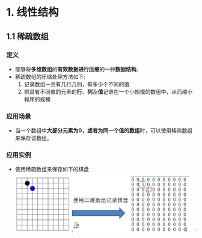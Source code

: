 # 1. 线性结构
## 1.1 稀疏数组
### 定义
  * 能够将**多维数组**的**有效数据进行压缩**的一种**数据结构**。<br />
  * 稀疏数组的压缩处理方法如下:
    1. 记录数组一共有几行几列，有多少个不同的值
    2. 把具有不同值的元素的**行**、**列**及**值**记录在一个小规模的数组中，从而缩小程序的规模

### 应用场景
  * 当一个数组中**大部分元素为0，或者为同一个值的数组**时，可以使用稀疏数组来保存该数组。

### 应用实例
  * 使用稀疏数组来保存如下的棋盘
    ![稀疏数组应用实例](https://github.com/wanglei949758173/study/blob/master/ComputerSecience/DataStructures/Images/sparsearray/sparsearray-1.jpg)
    
